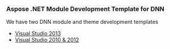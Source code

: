 <h3>Aspose .NET Module Development Template for DNN</h3>
<p>We have two DNN module and theme development templates</p>
<ul>
<li><a href="https://github.com/asposemarketplace/Aspose_for_DNN/blob/master/Docs/Visual%20Studio%202013">Visual Studio 2013</a></li>
<li><a href="https://github.com/asposemarketplace/Aspose_for_DNN/blob/master/Docs/Visual%20Studio%202010%20and%202012">Visual Studio 2010 &amp; 2012</a></li>
</ul>